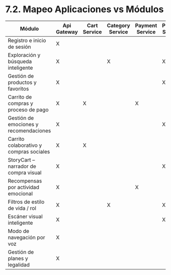 # 7.2. Mapeo Aplicaciones vs Módulos

| Módulo                                      | Api Gateway | Cart Service | Category Service | Payment Service | Product Service | User Service |
|---------------------------------------------|-----------------|-----------------|-----------------|-----------------|-----------------|-----------------|
| Registro e inicio de sesión                  | X               |                |                |                |                | X               |
| Exploración y búsqueda inteligente           | X               |                | X               |                | X                |                |
| Gestión de productos y favoritos             | X               |                |                |                | X               |                |
| Carrito de compras y proceso de pago         | X               | X             |                | X                |                |                |
| Gestión de emociones y recomendaciones       | X               |                |                |                | X               |                |
| Carrito colaborativo y compras sociales      | X               | X                |                |                |                |                |
| StoryCart – narrador de compra visual         | X                |                |                |                | X               |                |
| Recompensas por actividad emocional          | X                |                |                | X                |                |                |
| Filtros de estilo de vida / rol               | X                |                | X               |                | X               |               |
| Escáner visual inteligente                     | X               |                |                |                | X               |                |
| Modo de navegación por voz                     | X               |                |                |                |                |                |
| Gestión de planes y legalidad                   | X                |                |                |                |                | X                |

